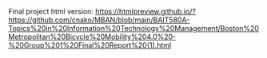 Final project html version:
https://htmlpreview.github.io/?https://github.com/cnako/MBAN/blob/main/BAIT580A-Topics%20in%20Information%20Technology%20Management/Boston%20Metropolitan%20Bicycle%20Mobility%204.0%20-%20Group%201%20Final%20Report%20(1).html

